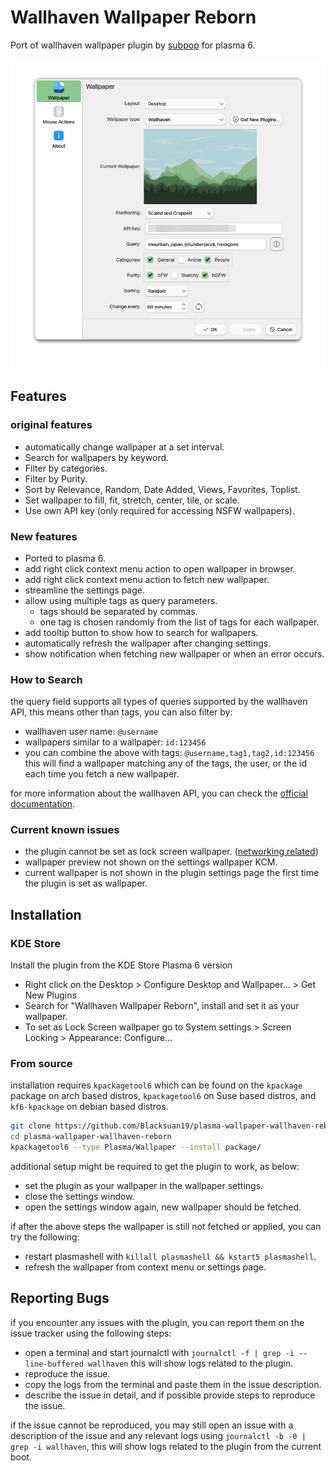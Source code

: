 # Wallhaven Wallpaper Reborn

Port of wallhaven wallpaper plugin by [subpop](https://github.com/subpop/wallhaven-wallpaper-plasma) for plasma 6.

![screenshot.png](screenshot.png)

## Features

### original features

- automatically change wallpaper at a set interval.
- Search for wallpapers by keyword.
- Filter by categories.
- Filter by Purity.
- Sort by Relevance, Random, Date Added, Views, Favorites, Toplist.
- Set wallpaper to fill, fit, stretch, center, tile, or scale.
- Use own API key (only required for accessing NSFW wallpapers).

### New features

- Ported to plasma 6.
- add right click context menu action to open wallpaper in browser.
- add right click context menu action to fetch new wallpaper.
- streamline the settings page.
- allow using multiple tags as query parameters.
  - tags should be separated by commas.
  - one tag is chosen randomly from the list of tags for each wallpaper.
- add tooltip button to show how to search for wallpapers.
- automatically refresh the wallpaper after changing settings.
- show notification when fetching new wallpaper or when an error occurs.

### How to Search

the query field supports all types of queries supported by the wallhaven API, this means other than tags, you can also filter by:

- wallhaven user name: `@username`
- wallpapers similar to a wallpaper: `id:123456`
- you can combine the above with tags: `@username,tag1,tag2,id:123456` this will find a wallpaper matching any of the tags, the user, or the id each time you fetch a new wallpaper.

for more information about the wallhaven API, you can check the [official documentation](https://wallhaven.cc/help/api).

### Current known issues

- the plugin cannot be set as lock screen wallpaper. ([networking related](https://bugs.kde.org/show_bug.cgi?id=483094))
- wallpaper preview not shown on the settings wallpaper KCM.
- current wallpaper is not shown in the plugin settings page the first time the plugin is set as wallpaper.

## Installation

### KDE Store

Install the plugin from the KDE Store Plasma 6 version

- Right click on the Desktop > Configure Desktop and Wallpaper... > Get New Plugins
- Search for "Wallhaven Wallpaper Reborn", install and set it as your wallpaper.
- To set as Lock Screen wallpaper go to System settings > Screen Locking > Appearance: Configure...


### From source

installation requires `kpackagetool6` which can be found on the `kpackage` package on arch based distros, `kpackagetool6` on Suse based distros, and `kf6-kpackage` on debian based distros.

```bash
git clone https://github.com/Blacksuan19/plasma-wallpaper-wallhaven-reborn.git
cd plasma-wallpaper-wallhaven-reborn
kpackagetool6 --type Plasma/Wallpaper --install package/
```

additional setup might be required to get the plugin to work, as below:

- set the plugin as your wallpaper in the wallpaper settings.
- close the settings window.
- open the settings window again, new wallpaper should be fetched.

if after the above steps the wallpaper is still not fetched or applied, you can try the following:

- restart plasmashell with `killall plasmashell && kstart5 plasmashell`.
- refresh the wallpaper from context menu or settings page.

## Reporting Bugs

if you encounter any issues with the plugin, you can report them on the issue tracker using the following steps:

- open a terminal and start journalctl with `journalctl -f | grep -i --line-buffered wallhaven` this will show logs related to the plugin.
- reproduce the issue.
- copy the logs from the terminal and paste them in the issue description.
- describe the issue in detail, and if possible provide steps to reproduce the issue.

if the issue cannot be reproduced, you may still open an issue with a description of the issue and any relevant logs using `journalctl -b -0 | grep -i wallhaven`, this will show logs related to the plugin from the current boot.
